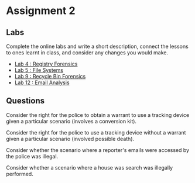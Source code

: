 # Assignment 2 

## Labs

Complete the online labs and write a short description, connect the lessons to ones learnt in class, and consider any changes you would make.

- [Lab 4 : Registry Forensics](/Labs/04.md)
- [Lab 5 : File Systems](/Labs/05.md)
- [Lab 9 : Recycle Bin Forensics](/Labs/09.md)
- [Lab 12 : Email Analysis](/Labs/12.md)
 
## Questions 

Consider the right for the police to obtain a warrant to use a tracking device given a particular scenario (involves a conversion kit).

Consider the right for the police to use a tracking device without a warrant given a particular scenario (involved possible death).

Consider whether the scenario where a reporter's emails were accessed by the police was illegal.

Consider whether a scenario where a house was search was illegally performed.
